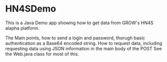 # HN4SDemo
This is a Java Demo app showing how to get data from  GROW's HN4S alapha platform.  

The Main points, how to send a login and password, thorugh basic authentication as a Base64 encoded string.
How to request data, including requesting data using JSON information in the main body of the POST
See the Web.java class for most of this.
